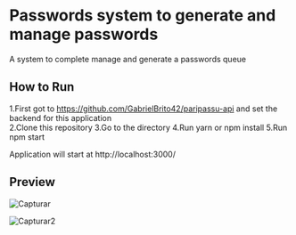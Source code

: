 # Passwords system to generate and manage passwords
A system to complete manage and generate a passwords queue

## How to Run
1.First got to https://github.com/GabrielBrito42/paripassu-api and set the backend for this application<br/>
2.Clone this repository
3.Go to the directory
4.Run yarn or npm install
5.Run npm start

Application will start at http://localhost:3000/

## Preview

![Capturar](https://user-images.githubusercontent.com/32067188/116487934-8caa4900-a867-11eb-9349-724e64a03ec6.PNG)

![Capturar2](https://user-images.githubusercontent.com/32067188/116487937-8f0ca300-a867-11eb-86c4-89eadcf97dda.PNG)
